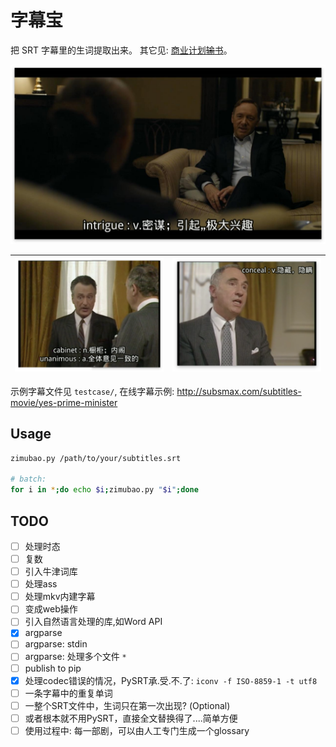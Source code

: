 # 字幕宝

把 SRT 字幕里的生词提取出来。 其它见: [商业计划<del>输</del>书](http://scateu.me/2017/01/13/subtitles-cet4.html)。


![DEMO: House of Cards](https://github.com/scateu/zimubao/raw/master/snapshots/House.of.Cards.S01E01.jpg)


|![DEMO: Yes Prime Minister](https://github.com/scateu/zimubao/raw/master/snapshots/Yes.Prime.Minister.S02E08.png) |![DEMO: Yes Prime Minister](https://github.com/scateu/zimubao/raw/master/snapshots/Yes.Prime.Minister.S02E08-2.png) |
|----|----|

示例字幕文件见 `testcase/`, 在线字幕示例: <http://subsmax.com/subtitles-movie/yes-prime-minister>

## Usage

```bash
zimubao.py /path/to/your/subtitles.srt

# batch:
for i in *;do echo $i;zimubao.py "$i";done
```

## TODO

 - [ ] 处理时态 
 - [ ] 复数
 - [ ] 引入牛津词库
 - [ ] 处理ass
 - [ ] 处理mkv内建字幕
 - [ ] 变成web操作
 - [ ] 引入自然语言处理的库,如Word API
 - [X] argparse
 - [ ] argparse: stdin
 - [ ] argparse: 处理多个文件 `*`
 - [ ] publish to pip
 - [X] 处理codec错误的情况，PySRT承.受.不.了: `iconv -f ISO-8859-1 -t utf8`
 - [ ] 一条字幕中的重复单词
 - [ ] 一整个SRT文件中，生词只在第一次出现? (Optional)
 - [ ] 或者根本就不用PySRT，直接全文替换得了....简单方便
 - [ ] 使用过程中: 每一部剧，可以由人工专门生成一个glossary
